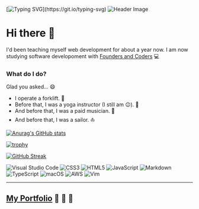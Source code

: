[![Typing SVG](https://readme-typing-svg.herokuapp.com?font=Fira+Code&pause=1000&repeat=false&width=435&lines=Welcome+to+my+profile.)](https://git.io/typing-svg)
![Header Image](https://i.imgur.com/mEsM3dL.jpg?1)

# Hi there 👋

I'd been teaching myself web development for about a year now. 
I am now studying software developoment with [Founders and Coders](https://github.com/foundersandcoders) 💻

### What do I do? 

Glad you asked... 😄

- I operate a forklift. :construction:
- Before that, I was a yoga instructor (I still am :wink:). :muscle:
- And before that, I was a paid musician. :guitar:
- And before that, I was a sailor. :sailboat:

[![Anurag's GitHub stats](https://github-readme-stats.vercel.app/api?username=carlosbuitragosan&show_icons=true&theme=tokyonight&bg_color=00000000)](https://github.com/anuraghazra/github-readme-stats&show_owner=false)

[![trophy](https://github-profile-trophy.vercel.app/?username=carlosbuitragosan&row=1&theme=tokyonight)](https://github.com/ryo-ma/github-profile-trophy)

[![GitHub Streak](https://github-readme-streak-stats.herokuapp.com?user=carlosbuitragosan&theme=tokyonight&mode=weekly&hide_longest_streak=true)](https://git.io/streak-stats)

![Visual Studio Code](https://img.shields.io/badge/Visual%20Studio%20Code-0078d7.svg?style=for-the-badge&logo=visual-studio-code&logoColor=white)
![CSS3](https://img.shields.io/badge/css3-%231572B6.svg?style=for-the-badge&logo=css3&logoColor=white)
![HTML5](https://img.shields.io/badge/html5-%23E34F26.svg?style=for-the-badge&logo=html5&logoColor=white)
![JavaScript](https://img.shields.io/badge/javascript-%23323330.svg?style=for-the-badge&logo=javascript&logoColor=%23F7DF1E)
![Markdown](https://img.shields.io/badge/markdown-%23000000.svg?style=for-the-badge&logo=markdown&logoColor=white)
![TypeScript](https://img.shields.io/badge/typescript-%23007ACC.svg?style=for-the-badge&logo=typescript&logoColor=white)
![macOS](https://img.shields.io/badge/mac%20os-000000?style=for-the-badge&logo=macos&logoColor=F0F0F0)
![AWS](https://img.shields.io/badge/AWS-%23FF9900.svg?style=for-the-badge&logo=amazon-aws&logoColor=white)
![Vim](https://img.shields.io/badge/VIM-%2311AB00.svg?style=for-the-badge&logo=vim&logoColor=white)


***


## [My Portfolio](https://github.com/carlosalbertobuitragosantamaria/portfolio) 🌟 🌟 🌟
